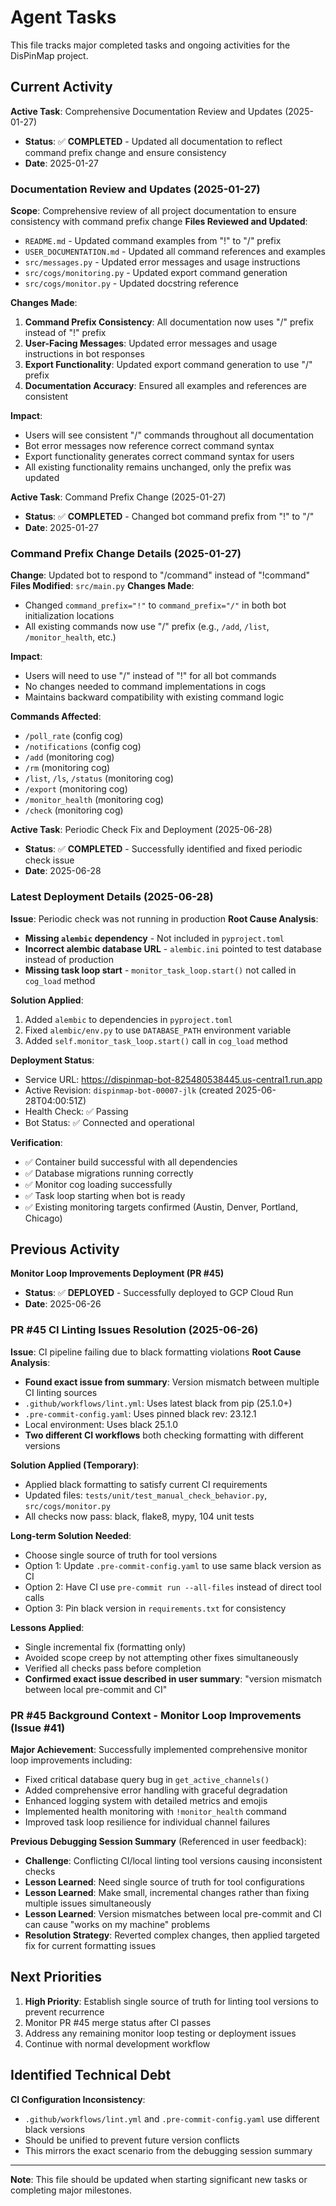 # Agent Tasks

This file tracks major completed tasks and ongoing activities for the DisPinMap project.

## Current Activity
**Active Task**: Comprehensive Documentation Review and Updates (2025-01-27)
- **Status**: ✅ **COMPLETED** - Updated all documentation to reflect command prefix change and ensure consistency
- **Date**: 2025-01-27

### Documentation Review and Updates (2025-01-27)
**Scope**: Comprehensive review of all project documentation to ensure consistency with command prefix change
**Files Reviewed and Updated**:
- `README.md` - Updated command examples from "!" to "/" prefix
- `USER_DOCUMENTATION.md` - Updated all command references and examples
- `src/messages.py` - Updated error messages and usage instructions
- `src/cogs/monitoring.py` - Updated export command generation
- `src/cogs/monitor.py` - Updated docstring reference

**Changes Made**:
1. **Command Prefix Consistency**: All documentation now uses "/" prefix instead of "!" prefix
2. **User-Facing Messages**: Updated error messages and usage instructions in bot responses
3. **Export Functionality**: Updated export command generation to use "/" prefix
4. **Documentation Accuracy**: Ensured all examples and references are consistent

**Impact**:
- Users will see consistent "/" commands throughout all documentation
- Bot error messages now reference correct command syntax
- Export functionality generates correct command syntax for users
- All existing functionality remains unchanged, only the prefix was updated

**Active Task**: Command Prefix Change (2025-01-27)
- **Status**: ✅ **COMPLETED** - Changed bot command prefix from "!" to "/"
- **Date**: 2025-01-27

### Command Prefix Change Details (2025-01-27)
**Change**: Updated bot to respond to "/command" instead of "!command"
**Files Modified**: `src/main.py`
**Changes Made**:
- Changed `command_prefix="!"` to `command_prefix="/"` in both bot initialization locations
- All existing commands now use "/" prefix (e.g., `/add`, `/list`, `/monitor_health`, etc.)

**Impact**:
- Users will need to use "/" instead of "!" for all bot commands
- No changes needed to command implementations in cogs
- Maintains backward compatibility with existing command logic

**Commands Affected**:
- `/poll_rate` (config cog)
- `/notifications` (config cog)
- `/add` (monitoring cog)
- `/rm` (monitoring cog)
- `/list`, `/ls`, `/status` (monitoring cog)
- `/export` (monitoring cog)
- `/monitor_health` (monitoring cog)
- `/check` (monitoring cog)

**Active Task**: Periodic Check Fix and Deployment (2025-06-28)
- **Status**: ✅ **COMPLETED** - Successfully identified and fixed periodic check issue
- **Date**: 2025-06-28

### Latest Deployment Details (2025-06-28)
**Issue**: Periodic check was not running in production
**Root Cause Analysis**:
- **Missing `alembic` dependency** - Not included in `pyproject.toml`
- **Incorrect alembic database URL** - `alembic.ini` pointed to test database instead of production
- **Missing task loop start** - `monitor_task_loop.start()` not called in `cog_load` method

**Solution Applied**:
1. Added `alembic` to dependencies in `pyproject.toml`
2. Fixed `alembic/env.py` to use `DATABASE_PATH` environment variable
3. Added `self.monitor_task_loop.start()` call in `cog_load` method

**Deployment Status**:
- Service URL: https://dispinmap-bot-825480538445.us-central1.run.app
- Active Revision: `dispinmap-bot-00007-jlk` (created 2025-06-28T04:00:51Z)
- Health Check: ✅ Passing
- Bot Status: ✅ Connected and operational

**Verification**:
- ✅ Container build successful with all dependencies
- ✅ Database migrations running correctly
- ✅ Monitor cog loading successfully
- ✅ Task loop starting when bot is ready
- ✅ Existing monitoring targets confirmed (Austin, Denver, Portland, Chicago)

## Previous Activity
**Monitor Loop Improvements Deployment (PR #45)**
- **Status**: ✅ **DEPLOYED** - Successfully deployed to GCP Cloud Run
- **Date**: 2025-06-26

### PR #45 CI Linting Issues Resolution (2025-06-26)
**Issue**: CI pipeline failing due to black formatting violations
**Root Cause Analysis**:
- **Found exact issue from summary**: Version mismatch between multiple CI linting sources
- `.github/workflows/lint.yml`: Uses latest black from pip (25.1.0+)
- `.pre-commit-config.yaml`: Uses pinned black rev: 23.12.1
- Local environment: Uses black 25.1.0
- **Two different CI workflows** both checking formatting with different versions

**Solution Applied (Temporary)**:
- Applied black formatting to satisfy current CI requirements
- Updated files: `tests/unit/test_manual_check_behavior.py`, `src/cogs/monitor.py`
- All checks now pass: black, flake8, mypy, 104 unit tests

**Long-term Solution Needed**:
- Choose single source of truth for tool versions
- Option 1: Update `.pre-commit-config.yaml` to use same black version as CI
- Option 2: Have CI use `pre-commit run --all-files` instead of direct tool calls
- Option 3: Pin black version in `requirements.txt` for consistency

**Lessons Applied**:
- Single incremental fix (formatting only)
- Avoided scope creep by not attempting other fixes simultaneously
- Verified all checks pass before completion
- **Confirmed exact issue described in user summary**: "version mismatch between local pre-commit and CI"

### PR #45 Background Context - Monitor Loop Improvements (Issue #41)
**Major Achievement**: Successfully implemented comprehensive monitor loop improvements including:
- Fixed critical database query bug in `get_active_channels()`
- Added comprehensive error handling with graceful degradation
- Enhanced logging system with detailed metrics and emojis
- Implemented health monitoring with `!monitor_health` command
- Improved task loop resilience for individual channel failures

**Previous Debugging Session Summary** (Referenced in user feedback):
- **Challenge**: Conflicting CI/local linting tool versions causing inconsistent checks
- **Lesson Learned**: Need single source of truth for tool configurations
- **Lesson Learned**: Make small, incremental changes rather than fixing multiple issues simultaneously
- **Lesson Learned**: Version mismatches between local pre-commit and CI can cause "works on my machine" problems
- **Resolution Strategy**: Reverted complex changes, then applied targeted fix for current formatting issues

## Next Priorities
1. **High Priority**: Establish single source of truth for linting tool versions to prevent recurrence
2. Monitor PR #45 merge status after CI passes
3. Address any remaining monitor loop testing or deployment issues
4. Continue with normal development workflow

## Identified Technical Debt
**CI Configuration Inconsistency**:
- `.github/workflows/lint.yml` and `.pre-commit-config.yaml` use different black versions
- Should be unified to prevent future version conflicts
- This mirrors the exact scenario from the debugging session summary

---
**Note**: This file should be updated when starting significant new tasks or completing major milestones.
